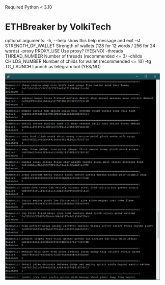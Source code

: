 Required Python < 3.10

#  ETHBreaker by VolkiTech

optional arguments:
  -h, --help            show this help message and exit
  -st STRENGTH_OF_WALLET
                        Strength of wallets (128 for 12 words / 256 for 24 words)
  -proxy PROXY_USE      Use proxy? (YES/NO)
  -threads THREAD_NUMBER
                        Number of threads (recommended <= 3)
  -childs CHILDS_NUMBER
                        Number of childs for wallet (recommended <= 10)
  -tg TG_LAUNCH         Launch as telegram bot (YES/NO)

![Screenshot](ETHtest.png)

